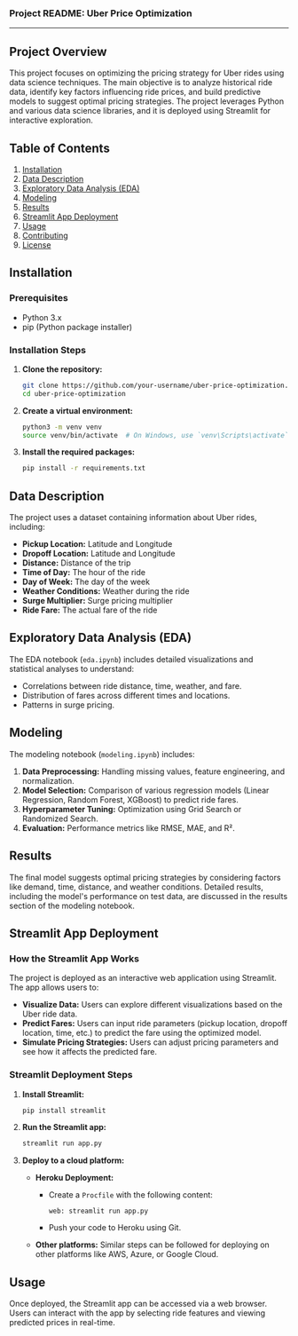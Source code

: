 ### Project README: Uber Price Optimization

---

## Project Overview

This project focuses on optimizing the pricing strategy for Uber rides using data science techniques. The main objective is to analyze historical ride data, identify key factors influencing ride prices, and build predictive models to suggest optimal pricing strategies. The project leverages Python and various data science libraries, and it is deployed using Streamlit for interactive exploration.

## Table of Contents

1. [Installation](#installation)
2. [Data Description](#data-description)
3. [Exploratory Data Analysis (EDA)](#exploratory-data-analysis)
4. [Modeling](#modeling)
5. [Results](#results)
6. [Streamlit App Deployment](#streamlit-app-deployment)
7. [Usage](#usage)
8. [Contributing](#contributing)
9. [License](#license)

## Installation

### Prerequisites

- Python 3.x
- pip (Python package installer)

### Installation Steps

1. **Clone the repository:**
   ```bash
   git clone https://github.com/your-username/uber-price-optimization.git
   cd uber-price-optimization
   ```

2. **Create a virtual environment:**
   ```bash
   python3 -m venv venv
   source venv/bin/activate  # On Windows, use `venv\Scripts\activate`
   ```

3. **Install the required packages:**
   ```bash
   pip install -r requirements.txt
   ```

## Data Description

The project uses a dataset containing information about Uber rides, including:

- **Pickup Location:** Latitude and Longitude
- **Dropoff Location:** Latitude and Longitude
- **Distance:** Distance of the trip
- **Time of Day:** The hour of the ride
- **Day of Week:** The day of the week
- **Weather Conditions:** Weather during the ride
- **Surge Multiplier:** Surge pricing multiplier
- **Ride Fare:** The actual fare of the ride

## Exploratory Data Analysis (EDA)

The EDA notebook (`eda.ipynb`) includes detailed visualizations and statistical analyses to understand:

- Correlations between ride distance, time, weather, and fare.
- Distribution of fares across different times and locations.
- Patterns in surge pricing.

## Modeling

The modeling notebook (`modeling.ipynb`) includes:

1. **Data Preprocessing:** Handling missing values, feature engineering, and normalization.
2. **Model Selection:** Comparison of various regression models (Linear Regression, Random Forest, XGBoost) to predict ride fares.
3. **Hyperparameter Tuning:** Optimization using Grid Search or Randomized Search.
4. **Evaluation:** Performance metrics like RMSE, MAE, and R².

## Results

The final model suggests optimal pricing strategies by considering factors like demand, time, distance, and weather conditions. Detailed results, including the model's performance on test data, are discussed in the results section of the modeling notebook.

## Streamlit App Deployment

### How the Streamlit App Works

The project is deployed as an interactive web application using Streamlit. The app allows users to:

- **Visualize Data:** Users can explore different visualizations based on the Uber ride data.
- **Predict Fares:** Users can input ride parameters (pickup location, dropoff location, time, etc.) to predict the fare using the optimized model.
- **Simulate Pricing Strategies:** Users can adjust pricing parameters and see how it affects the predicted fare.

### Streamlit Deployment Steps

1. **Install Streamlit:**
   ```bash
   pip install streamlit
   ```

2. **Run the Streamlit app:**
   ```bash
   streamlit run app.py
   ```

3. **Deploy to a cloud platform:**

   - **Heroku Deployment:**
     - Create a `Procfile` with the following content:
       ```
       web: streamlit run app.py
       ```
     - Push your code to Heroku using Git.

   - **Other platforms:** Similar steps can be followed for deploying on other platforms like AWS, Azure, or Google Cloud.

## Usage

Once deployed, the Streamlit app can be accessed via a web browser. Users can interact with the app by selecting ride features and viewing predicted prices in real-time.


